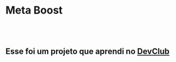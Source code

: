 <h1>Meta Boost</h1>
<br>
<br>
<h2>Esse foi um projeto que aprendi no <a href="https://aulas.devclub.com.br/m/courses">DevClub</a></h2>
